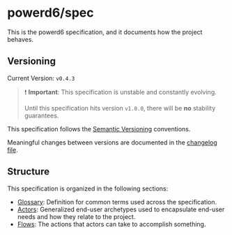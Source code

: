 # powerd6/spec

This is the powerd6 specification, and it documents how the project behaves.

## Versioning

Current Version: `v0.4.3`

> ❗️ **Important**: This specification is unstable and constantly evolving.
>
> Until this specification hits version `v1.0.0`, there will be **no** stability
> guarantees.

This specification follows the [Semantic Versioning](https://semver.org/) conventions.

Meaningful changes between versions are documented in the
[changelog file](./CHANGELOG.md).

## Structure

This specification is organized in the following sections:

- [Glossary](./spec/glossary/README.md): Definition for common terms used across
   the specification.
- [Actors](./spec/actors/README.md): Generalized end-user archetypes used to
   encapsulate end-user needs and how they relate to the project.
- [Flows](./spec/flows/README.md): The actions that actors can take to accomplish
   something.
